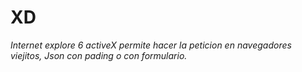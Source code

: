 # XD #

_Internet explore 6 activeX permite hacer la peticion en navegadores viejitos, Json con pading o con formulario._